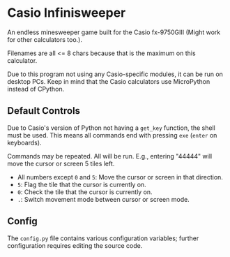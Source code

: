 # Casio Infinisweeper

An endless minesweeper game built for the Casio fx-9750GIII (Might work for other calculators too.).

Filenames are all <= 8 chars because that is the maximum on this calculator.

Due to this program not using any Casio-specific modules, it can be run on desktop
PCs. Keep in mind that the Casio calculators use MicroPython instead of CPython.

## Default Controls

Due to Casio's version of Python not having a `get_key` function, the shell
must be used. This means all commands end with pressing `exe` (`enter` on keyboards).

Commands may be repeated. All will be run. E.g., entering "44444" will move the
cursor or screen 5 tiles left.

- All numbers except `0` and `5`: Move the cursor or screen in that direction.
- `5`: Flag the tile that the cursor is currently on.
- `0`: Check the tile that the cursor is currently on.
- `.`: Switch movement mode between cursor or screen mode.

## Config

The `config.py` file contains various configuration variables; further configuration
requires editing the source code.
